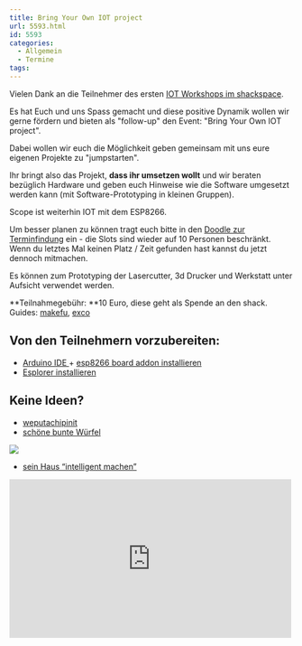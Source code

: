 ```yaml
---
title: Bring Your Own IOT project
url: 5593.html
id: 5593
categories:
  - Allgemein
  - Termine
tags:
---
```


Vielen Dank an die Teilnehmer des ersten [IOT Workshops im shackspace](https://blog.shackspace.de/?p=5558).

Es hat Euch und uns Spass gemacht und diese positive Dynamik wollen wir gerne fördern und bieten als "follow-up" den Event: "Bring Your Own IOT project".

Dabei wollen wir euch die Möglichkeit geben gemeinsam mit uns eure eigenen Projekte zu "jumpstarten".

Ihr bringt also das Projekt, **dass ihr umsetzen wollt** und wir beraten bezüglich Hardware und geben euch Hinweise wie die Software umgesetzt werden kann (mit Software-Prototyping in kleinen Gruppen).

Scope ist weiterhin IOT mit dem ESP8266.

Um besser planen zu können tragt euch bitte in den [Doodle zur Terminfindung](http://doodle.com/poll/x78qi34k3irx57x6) ein - die Slots sind wieder auf 10 Personen beschränkt. Wenn du letztes Mal keinen Platz / Zeit gefunden hast kannst du jetzt dennoch mitmachen.

Es können zum Prototyping der Lasercutter, 3d Drucker und Werkstatt unter Aufsicht verwendet werden.

**Teilnahmegebühr: **10 Euro, diese geht als Spende an den shack.
Guides: [makefu](https://twitter.com/makefoo), [exco](https://twitter.com/excogitation)

## Von den Teilnehmern vorzubereiten:

*   [Arduino IDE ](https://www.arduino.cc/en/main/software)+ [esp8266 board addon installieren](https://github.com/esp8266/Arduino)
*   [Esplorer installieren](https://esp8266.ru/esplorer/)

## Keine Ideen?

*   [weputachipinit](https://weputachipinit.tumblr.com/)
*   [schöne bunte Würfel](https://hackaday.io/project/7172-rgbcubes-iot-finder)

![](https://blog.shackspace.de/wp-content/uploads/2017/04/9599131459813614894.jpg)

*   [sein Haus “intelligent machen”](https://blog.shackspace.de/?p=5169)

<iframe class="aligncenter" src="https://www.youtube.com/embed/UcO_PS7-kX8?feature=oembed" width="500" height="281" frameborder="0" allowfullscreen="allowfullscreen"></iframe>